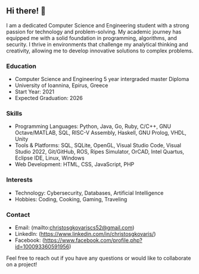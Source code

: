 ## Hi there! 👋

I am a dedicated Computer Science and Engineering student with a strong passion for technology and problem-solving. My academic journey has equipped me with a solid foundation in programming, algorithms, and security. I thrive in environments that challenge my analytical thinking and creativity, allowing me to develop innovative solutions to complex problems.

### Education
- Computer Science and Engineering 5 year intergraded master Diploma
- University of Ioannina, Epirus, Greece
- Start Year: 2021
- Expected Graduation: 2026

### Skills
- Programming Languages: Python, Java, Go, Ruby, C/C++, GNU Octave/MATLAB, SQL, RISC-V 
  Assembly, Haskell, GNU Prolog, VHDL, Unity
- Tools & Platforms: SQL, SQLite, OpenGL, Visual Studio Code, Visual Studio 2022, 
  Git/GitHub, ROS, Ripes Simulator, OrCAD, Intel Quartus, Eclipse IDE, Linux, Windows
- Web Development: HTML, CSS, JavaScript, PHP

### Interests
- Technology: Cybersecurity, Databases, Artificial Intelligence
- Hobbies: Coding, Cooking, Gaming, Traveling

### Contact
- Email: (mailto:christosgkovariscs52@gmail.com)
- LinkedIn: (https://www.linkedin.com/in/christosgkovaris/)
- Facebook: (https://www.facebook.com/profile.php?id=100093360591956)

Feel free to reach out if you have any questions or would like to collaborate on a project!
